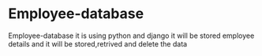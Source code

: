 # Employee-database
Employee-database it is using python and django it will be stored employee details and it will be stored,retrived and delete the data

